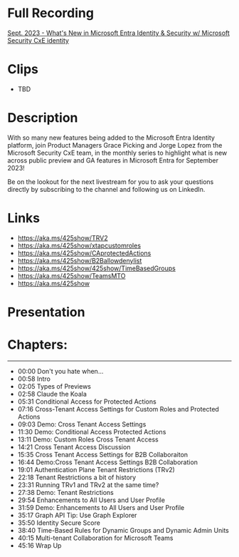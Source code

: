 # Full Recording
[Sept. 2023 - What's New in Microsoft Entra Identity & Security w/ Microsoft Security CxE identity](https://www.youtube.com/watch?v=0FgZcK4VVao)

# Clips
- TBD
  
# Description
With so many new features being added to the Microsoft Entra Identity platform,  join Product Managers Grace Picking and Jorge Lopez from the Microsoft Security CxE team, in the monthly series to highlight what is new across public preview and GA features in Microsoft Entra for September 2023!
 
Be on the lookout for the next livestream for you to ask your questions directly by subscribing to the channel and following us on LinkedIn.

# Links
- https://aka.ms/425show/TRV2
- https://aka.ms/425show/xtapcustomroles
- https://aka.ms/425show/CAprotectedActions
- https://aka.ms/425show/B2Ballowdenylist
- https://aka.ms/425show/425show/TimeBasedGroups
- https://aka.ms/425show/TeamsMTO
- https://aka.ms/425show

# Presentation



# Chapters:
---------------------------
- 00:00 Don't you hate when...
- 00:58 Intro
- 02:05 Types of Previews
- 02:58 Claude the Koala
- 05:31 Conditional Access for Protected Actions
- 07:16 Cross-Tenant Access Settings for Custom Roles and Protected Actions
- 09:03 Demo: Cross Tenant Access Settings
- 11:30 Demo: Conditional Access Protected Actions
- 13:11 Demo: Custom Roles Cross Tenant Access
- 14:21 Cross Tenant Access Discussion
- 15:35 Cross Tenant Access Settings for B2B Collaboraiton
- 16:44 Demo:Cross Tenant Access Settings B2B Collaboration
- 19:01 Authentication Plane Tenant Restrictions (TRv2)
- 22:18 Tenant Restrictions a bit of history
- 23:31 Running TRv1 and TRv2 at the same time?
- 27:38 Demo: Tenant Restrictions
- 29:54 Enhancements to All Users and User Profile
- 31:59 Demo: Enhancements to All Users and User Profile
- 35:17 Graph API Tip: Use Graph Explorer
- 35:50 Identity Secure Score
- 38:40 Time-Based Rules for Dynamic Groups and Dynamic Admin Units
- 40:15 Multi-tenant Collaboration for Microsoft Teams
- 45:16 Wrap Up